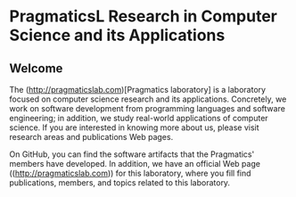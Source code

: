 # PragmaticsL Research in Computer Science and its Applications 

## Welcome

The (http://pragmaticslab.com)[Pragmatics laboratory] is a laboratory focused on computer science research and its applications. Concretely, we work on software development from programming languages and software engineering; in addition, we study real-world applications of computer science. If you are interested in knowing more about us, please visit research areas and publications Web pages.

On GitHub, you can find the software artifacts that the Pragmatics' members have developed. In addition, we have an official Web page ((http://pragmaticslab.com)) for this laboratory, where you fill find publications, members, and topics related to this laboratory.
